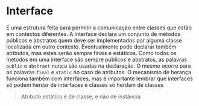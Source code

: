 # Interface

É uma estrutura feita para permitir a comunicação entre classes que estão em contextos diferentes. A interface declara um conjunto de métodos públicos e abstratos quem deve ser implementados por alguma classe localizada em outro contexto. Eventualmente pode declarar também atributos, mas estes serão sempre finais e estáticos.
Como todos os métodos em uma interface são sempre públicos e abstratos, as palavras `public` e `abstract` nunca são usadas na declaração. O mesmo ocorre para as palavras `final` e `static` no caso de atributos.
O mecanismo de herança funciona também com interfaces, mas é importante lembrar que interfaces só podem herdar de interfaces e classes só herdam de classes


> Atributo estático é de classe, e não de instância
<!--stackedit_data:
eyJoaXN0b3J5IjpbMTI0NjgwNTcyMyw4NTYzNjg5MDQsMTU2Nz
k0MTY1OF19
-->